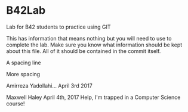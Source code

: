 # B42Lab
Lab for B42 students to practice using GIT

This has information that means nothing but you will need to use to complete the lab.
Make sure you know what information should be kept about this file. All of it should be contained in the commit itself. 

A spacing line

More spacing


Amirreza Yadollahi...
April 3rd 2017 

Maxwell Haley
April 4th, 2017
Help, I'm trapped in a Computer Science course!

